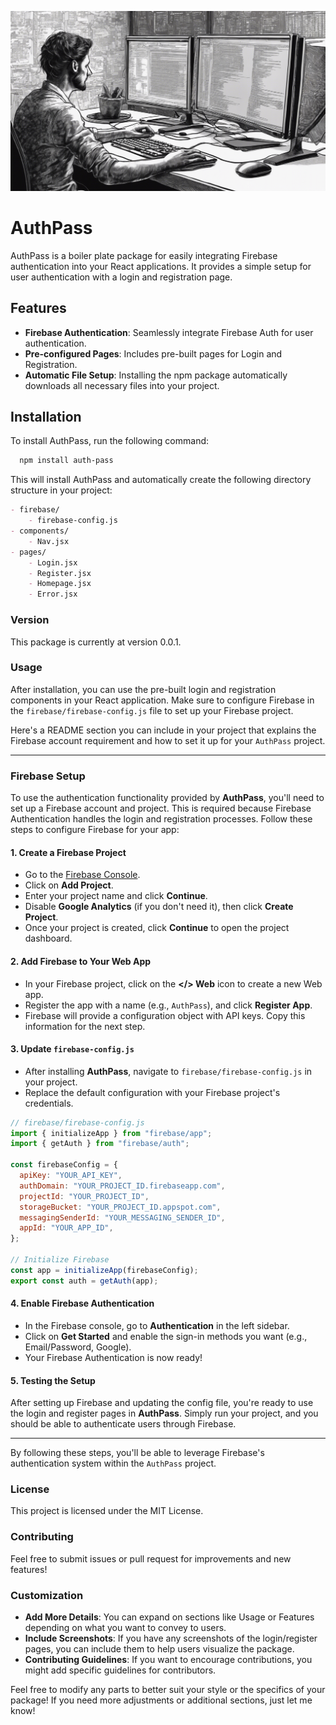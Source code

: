 ![AI-Sketch](./public/AI-sketch.png)
# AuthPass

AuthPass is a boiler plate package for easily integrating Firebase authentication into your React applications. It provides a simple setup for user authentication with a login and registration page.

## Features

- **Firebase Authentication**: Seamlessly integrate Firebase Auth for user authentication.
- **Pre-configured Pages**: Includes pre-built pages for Login and Registration.
- **Automatic File Setup**: Installing the npm package automatically downloads all necessary files into your project.

## Installation

  To install AuthPass, run the following command:
  ```bash
    npm install auth-pass
  ```
This will install AuthPass and automatically create the following directory structure in your project:

```markdown
- firebase/
    - firebase-config.js
- components/
    - Nav.jsx
- pages/
    - Login.jsx
    - Register.jsx
    - Homepage.jsx
    - Error.jsx
```

### Version
This package is currently at version 0.0.1.

### Usage
After installation, you can use the pre-built login and registration components in your React application. Make sure to configure Firebase in the 
`firebase/firebase-config.js` file to set up your Firebase project. 

Here's a README section you can include in your project that explains the Firebase account requirement and how to set it up for your `AuthPass` project.

---

### Firebase Setup

To use the authentication functionality provided by **AuthPass**, you'll need to set up a Firebase account and project. This is required because Firebase Authentication handles the login and registration processes. Follow these steps to configure Firebase for your app:

#### 1. Create a Firebase Project
- Go to the [Firebase Console](https://console.firebase.google.com/).
- Click on **Add Project**.
- Enter your project name and click **Continue**.
- Disable **Google Analytics** (if you don't need it), then click **Create Project**.
- Once your project is created, click **Continue** to open the project dashboard.

#### 2. Add Firebase to Your Web App
- In your Firebase project, click on the **</> Web** icon to create a new Web app.
- Register the app with a name (e.g., `AuthPass`), and click **Register App**.
- Firebase will provide a configuration object with API keys. Copy this information for the next step.

#### 3. Update `firebase-config.js`
- After installing **AuthPass**, navigate to `firebase/firebase-config.js` in your project.
- Replace the default configuration with your Firebase project's credentials.

```jsx
// firebase/firebase-config.js
import { initializeApp } from "firebase/app";
import { getAuth } from "firebase/auth";

const firebaseConfig = {
  apiKey: "YOUR_API_KEY",
  authDomain: "YOUR_PROJECT_ID.firebaseapp.com",
  projectId: "YOUR_PROJECT_ID",
  storageBucket: "YOUR_PROJECT_ID.appspot.com",
  messagingSenderId: "YOUR_MESSAGING_SENDER_ID",
  appId: "YOUR_APP_ID",
};

// Initialize Firebase
const app = initializeApp(firebaseConfig);
export const auth = getAuth(app);
```

#### 4. Enable Firebase Authentication
- In the Firebase console, go to **Authentication** in the left sidebar.
- Click on **Get Started** and enable the sign-in methods you want (e.g., Email/Password, Google).
- Your Firebase Authentication is now ready!

#### 5. Testing the Setup
After setting up Firebase and updating the config file, you're ready to use the login and register pages in **AuthPass**. Simply run your project, and you should be able to authenticate users through Firebase.

---

By following these steps, you'll be able to leverage Firebase's authentication system within the `AuthPass` project.

### License 
This project is licensed under the MIT License.

### Contributing
Feel free to submit issues or pull request for improvements and new features!


### Customization

- **Add More Details**: You can expand on sections like Usage or Features depending on what you want to convey to users.
- **Include Screenshots**: If you have any screenshots of the login/register pages, you can include them to help users visualize the package.
- **Contributing Guidelines**: If you want to encourage contributions, you might add specific guidelines for contributors.

Feel free to modify any parts to better suit your style or the specifics of your package! If you need more adjustments or additional sections, just let me know!





